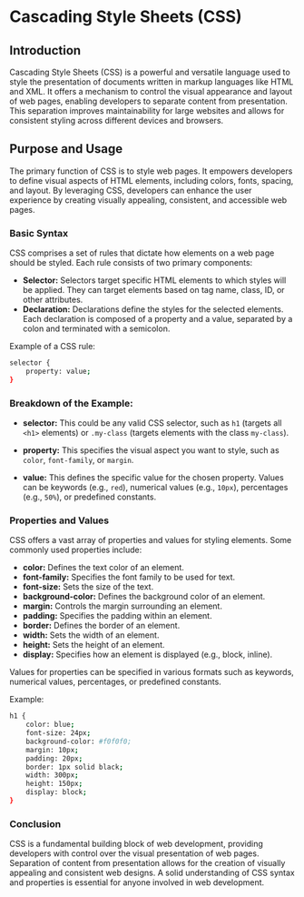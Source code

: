 # Cascading Style Sheets (CSS)

## Introduction

Cascading Style Sheets (CSS) is a powerful and versatile language used to style the presentation of documents written in markup languages like HTML and XML. It offers a mechanism to control the visual appearance and layout of web pages, enabling developers to separate content from presentation. This separation improves maintainability for large websites and allows for consistent styling across different devices and browsers.

## Purpose and Usage

The primary function of CSS is to style web pages. It empowers developers to define visual aspects of HTML elements, including colors, fonts, spacing, and layout. By leveraging CSS, developers can enhance the user experience by creating visually appealing, consistent, and accessible web pages.

### Basic Syntax
CSS comprises a set of rules that dictate how elements on a web page should be styled. Each rule consists of two primary components:

- __Selector:__ Selectors target specific HTML elements to which styles will be applied. They can target elements based on tag name, class, ID, or other attributes.
- __Declaration:__ Declarations define the styles for the selected elements. Each declaration is composed of a property and a value, separated by a colon and terminated with a semicolon.

Example of a CSS rule:
```bash
selector {
    property: value;
}
```

### Breakdown of the Example:

- __selector:__ This could be any valid CSS selector, such as ```h1``` (targets all ```<h1>``` elements) or ```.my-class``` (targets elements with the class ```my-class```).

- __property:__ This specifies the visual aspect you want to style, such as ```color```, ```font-family```, or ```margin```.

- __value:__ This defines the specific value for the chosen property. Values can be keywords (e.g., ```red```), numerical values (e.g., ```10px```), percentages (e.g., ```50%```), or predefined constants.


### Properties and Values

CSS offers a vast array of properties and values for styling elements. Some commonly used properties include:

- __color:__ Defines the text color of an element.
- __font-family:__ Specifies the font family to be used for text.
- __font-size:__ Sets the size of the text.
- __background-color:__ Defines the background color of an element.
- __margin:__ Controls the margin surrounding an element.
- __padding:__ Specifies the padding within an element.
- __border:__ Defines the border of an element.
- __width:__ Sets the width of an element.
- __height:__ Sets the height of an element.
- __display:__ Specifies how an element is displayed (e.g., block, inline).

Values for properties can be specified in various formats such as keywords, numerical values, percentages, or predefined constants.

Example:
```bash
h1 {
    color: blue;
    font-size: 24px;
    background-color: #f0f0f0;
    margin: 10px;
    padding: 20px;
    border: 1px solid black;
    width: 300px;
    height: 150px;
    display: block;
}
```

### Conclusion

CSS is a fundamental building block of web development, providing developers with control over the visual presentation of web pages. Separation of content from presentation allows for the creation of visually appealing and consistent web designs. A solid understanding of CSS syntax and properties is essential for anyone involved in web development.






